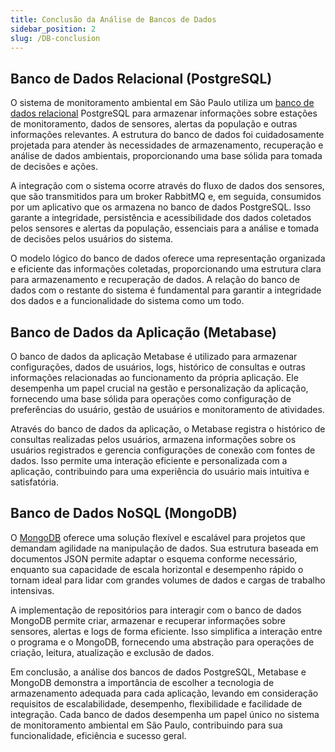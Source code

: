 ```yaml
---
title: Conclusão da Análise de Bancos de Dados
sidebar_position: 2
slug: /DB-conclusion
---
```


## Banco de Dados Relacional (PostgreSQL)

O sistema de monitoramento ambiental em São Paulo utiliza um [banco de dados relacional](https://inteli-college.github.io/2024-T0002-EC09-G04/database) PostgreSQL para armazenar informações sobre estações de monitoramento, dados de sensores, alertas da população e outras informações relevantes. A estrutura do banco de dados foi cuidadosamente projetada para atender às necessidades de armazenamento, recuperação e análise de dados ambientais, proporcionando uma base sólida para tomada de decisões e ações.

A integração com o sistema ocorre através do fluxo de dados dos sensores, que são transmitidos para um broker RabbitMQ e, em seguida, consumidos por um aplicativo que os armazena no banco de dados PostgreSQL. Isso garante a integridade, persistência e acessibilidade dos dados coletados pelos sensores e alertas da população, essenciais para a análise e tomada de decisões pelos usuários do sistema.

O modelo lógico do banco de dados oferece uma representação organizada e eficiente das informações coletadas, proporcionando uma estrutura clara para armazenamento e recuperação de dados. A relação do banco de dados com o restante do sistema é fundamental para garantir a integridade dos dados e a funcionalidade do sistema como um todo.

## Banco de Dados da Aplicação (Metabase)

O banco de dados da aplicação Metabase é utilizado para armazenar configurações, dados de usuários, logs, histórico de consultas e outras informações relacionadas ao funcionamento da própria aplicação. Ele desempenha um papel crucial na gestão e personalização da aplicação, fornecendo uma base sólida para operações como configuração de preferências do usuário, gestão de usuários e monitoramento de atividades.

Através do banco de dados da aplicação, o Metabase registra o histórico de consultas realizadas pelos usuários, armazena informações sobre os usuários registrados e gerencia configurações de conexão com fontes de dados. Isso permite uma interação eficiente e personalizada com a aplicação, contribuindo para uma experiência do usuário mais intuitiva e satisfatória.

## Banco de Dados NoSQL (MongoDB)

O [MongoDB](https://inteli-college.github.io/2024-T0002-EC09-G04/nosql-db) oferece uma solução flexível e escalável para projetos que demandam agilidade na manipulação de dados. Sua estrutura baseada em documentos JSON permite adaptar o esquema conforme necessário, enquanto sua capacidade de escala horizontal e desempenho rápido o tornam ideal para lidar com grandes volumes de dados e cargas de trabalho intensivas.

A implementação de repositórios para interagir com o banco de dados MongoDB permite criar, armazenar e recuperar informações sobre sensores, alertas e logs de forma eficiente. Isso simplifica a interação entre o programa e o MongoDB, fornecendo uma abstração para operações de criação, leitura, atualização e exclusão de dados.

Em conclusão, a análise dos bancos de dados PostgreSQL, Metabase e MongoDB demonstra a importância de escolher a tecnologia de armazenamento adequada para cada aplicação, levando em consideração requisitos de escalabilidade, desempenho, flexibilidade e facilidade de integração. Cada banco de dados desempenha um papel único no sistema de monitoramento ambiental em São Paulo, contribuindo para sua funcionalidade, eficiência e sucesso geral.